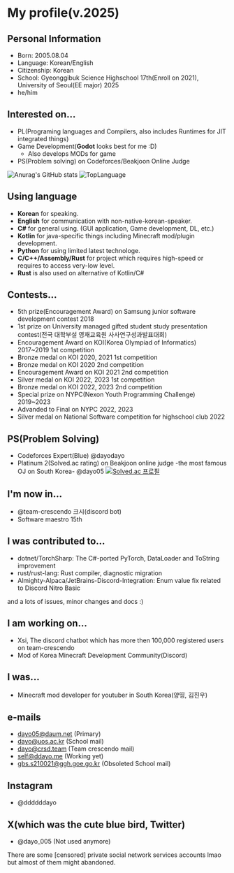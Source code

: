 # My profile(v.2025)

## Personal Information
* Born: 2005.08.04
* Language: Korean/English
* Citizenship: Korean
* School: Gyeonggibuk Science Highschool 17th(Enroll on 2021), University of Seoul(EE major) 2025
* he/him

## Interested on...
* PL(Programing languages and Compilers, also includes Runtimes for JIT integrated things)
* Game Development(**Godot** looks best for me :D)
  + Also develops MODs for game
* PS(Problem solving) on Codeforces/Beakjoon Online Judge

![Anurag's GitHub stats](https://github-readme-stats.vercel.app/api?username=dayo05&show_icons=true&theme=radical)
![TopLanguage](https://github-readme-stats.vercel.app/api/top-langs/?username=dayo05&langs_count=10&layout=compact&theme=radical")

## Using language
* **Korean** for speaking.
* **English** for communication with non-native-korean-speaker.
* **C#** for general using. (GUI application, Game development, DL, etc.)
* **Kotlin** for java-specific things including Minecraft mod/plugin development.
* **Python** for using limited latest technologe.
* **C/C++/Assembly/Rust** for project which requires high-speed or requires to access very-low level.
* **Rust** is also used on alternative of Kotlin/C#

## Contests...
* 5th prize(Encouragement Award) on Samsung junior software development contest 2018
* 1st prize on University managed gifted student study presentation contest(전국 대학부설 영재교육원 사사연구성과발표대회)
* Encouragement Award on KOI(Korea Olympiad of Informatics) 2017~2019 1st competition
* Bronze medal on KOI 2020, 2021 1st competition
* Bronze medal on KOI 2020 2nd competition
* Encouragement Award on KOI 2021 2nd competition
* Silver medal on KOI 2022, 2023 1st competition
* Bronze medal on KOI 2022, 2023 2nd competition
* Special prize on NYPC(Nexon Youth Programming Challenge) 2019~2023
* Advanded to Final on NYPC 2022, 2023
* Silver medal on National Software competition for highschool club 2022

## PS(Problem Solving)
* Codeforces Expert(Blue) @dayodayo
* Platinum 2(Solved.ac rating) on Beakjoon online judge -the most famous OJ on South Korea- @dayo05
[![Solved.ac 프로필](http://mazassumnida.wtf/api/v2/generate_badge?boj=dayo05)](https://solved.ac/dayo05)

## I'm now in...
* @team-crescendo 크시(discord bot)
* Software maestro 15th

## I was contributed to...
* dotnet/TorchSharp: The C#-ported PyTorch, DataLoader and ToString improvement
* rust/rust-lang: Rust compiler, diagnostic migration
* Almighty-Alpaca/JetBrains-Discord-Integration: Enum value fix related to Discord Nitro Basic

and a lots of issues, minor changes and docs :)

## I am working on...
* Xsi, The discord chatbot which has more then 100,000 registered users on team-crescendo
* Mod of Korea Minecraft Development Community(Discord)

## I was...
* Minecraft mod developer for youtuber in South Korea(양띵, 김진우)

## e-mails
 - dayo05@daum.net (Primary)
 - dayo@uos.ac.kr (School mail)
 - dayo@crsd.team (Team crescendo mail)
 - self@ddayo.me (Working yet)
 - gbs.s210021@ggh.goe.go.kr (Obsoleted School mail)

## Instagram
 - @ddddddayo

## X(which was the cute blue bird, Twitter)
 - @dayo_005 (Not used anymore)

There are some \[censored\] private social network services accounts lmao but almost of them might abandoned.
